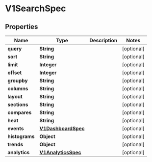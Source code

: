 

# V1SearchSpec


## Properties

Name | Type | Description | Notes
------------ | ------------- | ------------- | -------------
**query** | **String** |  |  [optional]
**sort** | **String** |  |  [optional]
**limit** | **Integer** |  |  [optional]
**offset** | **Integer** |  |  [optional]
**groupby** | **String** |  |  [optional]
**columns** | **String** |  |  [optional]
**layout** | **String** |  |  [optional]
**sections** | **String** |  |  [optional]
**compares** | **String** |  |  [optional]
**heat** | **String** |  |  [optional]
**events** | [**V1DashboardSpec**](V1DashboardSpec.md) |  |  [optional]
**histograms** | **Object** |  |  [optional]
**trends** | **Object** |  |  [optional]
**analytics** | [**V1AnalyticsSpec**](V1AnalyticsSpec.md) |  |  [optional]



